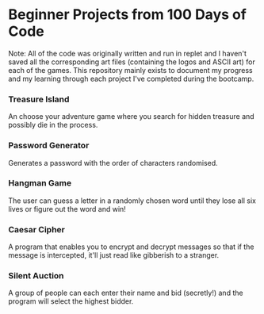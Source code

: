 <h1> Beginner Projects from 100 Days of Code</h1>
Note: All of the code was originally written and run in replet and I haven't saved all the corresponding art files (containing the logos and ASCII art) for each of the games. This repository mainly exists to document my progress and my learning through each project I've completed during the bootcamp.  

<h3> Treasure Island </h3>
An choose your adventure game where you search for hidden treasure and possibly die in the process.

<h3> Password Generator </h3>
Generates a password with the order of characters randomised.

<h3> Hangman Game </h3>
The user can guess a letter in a randomly chosen word until they lose all six lives or figure out the word and win! 

<h3> Caesar Cipher </h3>
A program that enables you to encrypt and decrypt messages so that if the message is intercepted, it'll just read like gibberish to a stranger.

<h3> Silent Auction </h3>
A group of people can each enter their name and bid (secretly!) and the program will select the highest bidder. 
